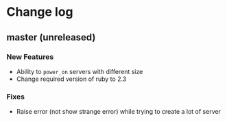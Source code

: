 # Change log

## master (unreleased)

### New Features

* Ability to `power_on` servers with different size
* Change required version of ruby to 2.3

### Fixes
* Raise error (not show strange error) while trying to create a lot of server